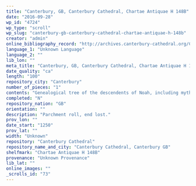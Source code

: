 ```yaml
---
title: "Canterbury, GB, Canterbury Cathedral, Chartae Antiquae H 148B"
date: "2016-09-28"
wp_id: "4724"
wp_type: "scroll"
wp_slug: "canterbury-gb-canterbury-cathedral-chartae-antiquae-h-148b"
creator: "admin"
online_bibliography_record: "http://archives.canterbury-cathedral.org/CalmView/Record.aspx?src=CalmView.Catalog&id=CCA-DCc-ChAnt%2fH%2f148B&pos=23"
language_1: "Unknown Language"
language_2: ""
lib_lon: ""
meta_title: "Canterbury, GB, Canterbury Cathedral, Chartae Antiquae H 148B"
date_quality: "ca"
length: "100"
repository_city: "Canterbury"
number_of_pieces: "1"
contents: "Genealogical tree of the descendents of Noah, including mythical kings of Britain (recto) and chart showing succession of popes and emperors of Rome (verso) with commentary. Possibly based on a universal history like Peter of Poitier's Genealogy of Christ."
completed: "N"
repository_nation: "GB"
orientation: ""
description: "Parchment roll, end lost."
prov_lon: ""
date_start: "1250"
prov_lat: ""
width: "Unknown"
repository: "Canterbury Cathedral"
repository_name_and_city: "Canterbury Cathedral, Canterbury GB"
shelfmark: "Chartae Antiquae H 148B"
provenance: "Unknown Provenance"
lib_lat: ""
online_images: ""
_scrolls_id: "73"
---
```



